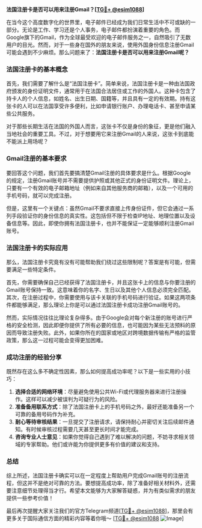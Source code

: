 **法国注册卡是否可以用来注册Gmail？[[TG💪+ @esim1088](https://t.me/s/esim1088)]**

在当今这个高度数字化的世界里，电子邮件已经成为我们日常生活中不可或缺的一部分。无论是工作、学习还是个人事务，电子邮件都扮演着重要的角色。而Google旗下的Gmail，作为全球最受欢迎的电子邮件服务之一，自然吸引了无数用户的目光。然而，对于一些身在国外的朋友来说，使用外国身份信息注册Gmail可能会遇到不少麻烦。那么问题来了：**法国注册卡是否可以用来注册Gmail呢？**

### 法国注册卡的基本概念

首先，我们需要了解什么是“法国注册卡”。简单来说，法国注册卡是一种由法国政府颁发的身份证明文件，通常用于在法国合法居住或工作的外国人。这种卡包含了持卡人的个人信息，如姓名、出生日期、国籍等，并且具有一定的有效期。持有这张卡的人可以在法国享受许多便利，比如申请银行账户、办理电话卡、甚至申请某些公共服务。

对于那些长期生活在法国的外国人而言，这张卡不仅是身份的象征，更是他们融入当地社会的重要工具。不过，对于想要用它来注册Gmail的人来说，这张卡到底能不能派上用场呢？

### Gmail注册的基本要求

要回答这个问题，我们首先要搞清楚Gmail注册的具体要求是什么。根据Google的规定，注册Gmail账号并不需要提供护照或其他正式的身份证明文件。理论上，只要有一个有效的电子邮箱地址（例如来自其他服务商的邮箱），以及一个可用的手机号码，就可以完成注册。

但是，这里有一个关键点：虽然Gmail不要求直接上传身份证件，但它会通过一系列手段验证你的身份信息的真实性。这包括但不限于检查IP地址、地理位置以及设备信息等。因此，即使你拥有法国注册卡，也并不能保证一定能够顺利注册Gmail账号。

### 法国注册卡的实际应用

那么，法国注册卡究竟有没有可能帮助我们绕过这些限制呢？答案是有可能，但需要满足一些特定条件。

首先，你需要确保自己已经获得了法国注册卡，并且这张卡上的信息与你要注册的Gmail账号保持一致。这意味着你的名字、生日以及其他个人信息必须完全匹配。其次，在注册过程中，你需要使用与该卡关联的手机号码进行验证。如果这两项条件都能够满足，那么理论上你是可以通过法国注册卡成功注册Gmail账号的。

然而，实际情况往往比理论复杂得多。由于Google会对每个新注册的账号进行严格的安全检测，因此即便你提供了所有必要的信息，也可能因为某些无法预料的原因而导致注册失败。此外，如果你所在的国家或地区对跨境数据传输有严格的监管政策，那么这一过程可能会变得更加困难。

### 成功注册的经验分享

既然存在这么多不确定性因素，那么如何提高成功率呢？以下是一些实用的小技巧：

1. **选择合适的网络环境**：尽量避免使用公共Wi-Fi或代理服务器来进行注册操作。这样可以减少被误判为可疑行为的风险。
2. **准备备用联系方式**：除了法国注册卡上的手机号码之外，最好还能准备另一个可靠的备用号码作为补充。
3. **耐心等待审核结果**：一旦提交了注册请求，请保持耐心并密切关注后续邮件通知。有时候审核过程需要几天甚至更长时间才能完成。
4. **咨询专业人士意见**：如果你觉得自己遇到了难以解决的问题，不妨寻求相关领域的专家帮助。他们或许能为你提供更多有价值的建议和支持。

### 总结

综上所述，法国注册卡确实可以在一定程度上帮助用户完成Gmail账号的注册流程，但这并不是绝对可靠的方法。要想提高成功率，除了准备好相关材料外，还需要注意细节处理得当才行。希望本文能够为大家解答疑惑，并为有类似需求的朋友提供一些参考价值！

最后再次提醒大家关注我们的官方Telegram频道[[TG💪+ @esim1088](https://t.me/s/esim1088)]，那里会有更多关于国际通信方面的精彩内容等着你哦～ [[TG💪+ @esim1088](https://t.me/s/esim1088) ![Image](https://i.postimg.cc/4NQfJmqS/Snipaste-2025-05-13-00-14-12.png)]
